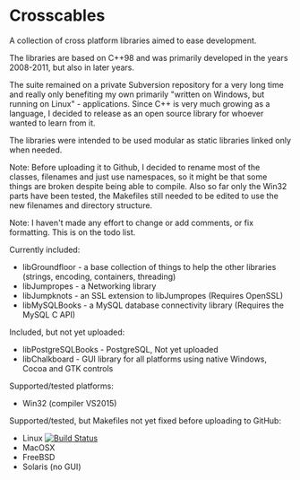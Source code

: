 # Crosscables

A collection of cross platform libraries aimed to ease development.

The libraries are based on C++98 and was primarily developed in the years 2008-2011, but also in later years.

The suite remained on a private Subversion repository for a very long time and really only benefiting my own primarily "written on Windows, but running on Linux" - applications. Since C++ is very much growing as a language, I decided to release as an open source library for whoever wanted to learn from it.

The libraries were intended to be used modular as static libraries linked only when needed.

Note: Before uploading it to Github, I decided to rename most of the classes, filenames and just use namespaces, so it might be that some things are broken despite being able to compile. Also so far only the Win32 parts have been tested, the Makefiles still needed to be edited to use the new filenames and directory structure.

Note: I haven't made any effort to change or add comments, or fix formatting. This is on the todo list.


Currently included:
 * libGroundfloor - a base collection of things to help the other libraries (strings, encoding, containers, threading)
 * libJumpropes - a Networking library
 * libJumpknots - an SSL extension to libJumpropes (Requires OpenSSL)
 * libMySQLBooks - a MySQL database connectivity library (Requires the MySQL C API)
 
Included, but not yet uploaded:
 * libPostgreSQLBooks - PostgreSQL, Not yet uploaded
 * libChalkboard - GUI library for all platforms using native Windows, Cocoa and GTK controls

 
Supported/tested platforms:
 * Win32 (compiler VS2015)
 
Supported/tested, but Makefiles not yet fixed before uploading to GitHub:
 * Linux [![Build Status](https://travis-ci.org/partouf/Crosscables.svg?branch=master)](https://travis-ci.org/partouf/Crosscables)
 * MacOSX
 * FreeBSD
 * Solaris (no GUI)

